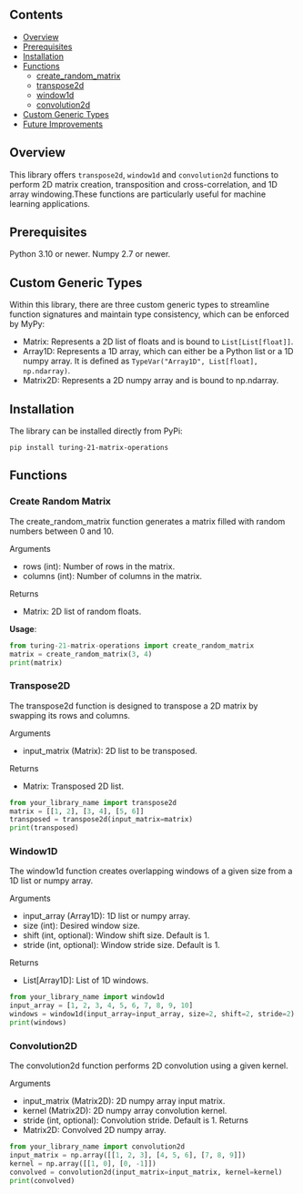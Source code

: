 ## Contents

- [Overview](#overview)
- [Prerequisites](#prerequisites)
- [Installation](#installation)
- [Functions](#functions)
  - [create_random_matrix](#create_random_matrix)
  - [transpose2d](#transpose2d)
  - [window1d](#window1d)
  - [convolution2d](#convolution2d)
- [Custom Generic Types](#custom-generic-types)
- [Future Improvements](#future-improvements)

## Overview

This library offers `transpose2d`, `window1d` and `convolution2d` functions to perform 2D matrix creation, transposition and cross-correlation, and 1D array windowing.These functions are particularly useful for machine learning applications.

## Prerequisites

Python 3.10 or newer.
Numpy 2.7 or newer.

## Custom Generic Types

Within this library, there are three custom generic types to streamline function signatures and maintain type consistency, which can be enforced by MyPy:

- Matrix: Represents a 2D list of floats and is bound to `List[List[float]]`.
- Array1D: Represents a 1D array, which can either be a Python list or a 1D numpy array. It is defined as `TypeVar("Array1D", List[float], np.ndarray)`.
- Matrix2D: Represents a 2D numpy array and is bound to np.ndarray.

## Installation

The library can be installed directly from PyPi:

`pip install turing-21-matrix-operations`

## Functions

### Create Random Matrix

The create_random_matrix function generates a matrix filled with random numbers between 0 and 10.

Arguments

- rows (int): Number of rows in the matrix.
- columns (int): Number of columns in the matrix.

Returns

- Matrix: 2D list of random floats.

**Usage**:

```python
from turing-21-matrix-operations import create_random_matrix
matrix = create_random_matrix(3, 4)
print(matrix)
```

### Transpose2D

The transpose2d function is designed to transpose a 2D matrix by swapping its rows and columns.

Arguments

- input_matrix (Matrix): 2D list to be transposed.

Returns

- Matrix: Transposed 2D list.

```python
from your_library_name import transpose2d
matrix = [[1, 2], [3, 4], [5, 6]]
transposed = transpose2d(input_matrix=matrix)
print(transposed)
```

### Window1D

The window1d function creates overlapping windows of a given size from a 1D list or numpy array.

Arguments

- input_array (Array1D): 1D list or numpy array.
- size (int): Desired window size.
- shift (int, optional): Window shift size. Default is 1.
- stride (int, optional): Window stride size. Default is 1.

Returns

- List[Array1D]: List of 1D windows.

```python
from your_library_name import window1d
input_array = [1, 2, 3, 4, 5, 6, 7, 8, 9, 10]
windows = window1d(input_array=input_array, size=2, shift=2, stride=2)
print(windows)
```

### Convolution2D

The convolution2d function performs 2D convolution using a given kernel.

Arguments

- input_matrix (Matrix2D): 2D numpy array input matrix.
- kernel (Matrix2D): 2D numpy array convolution kernel.
- stride (int, optional): Convolution stride. Default is 1.
  Returns
- Matrix2D: Convolved 2D numpy array.

```python
from your_library_name import convolution2d
input_matrix = np.array([[1, 2, 3], [4, 5, 6], [7, 8, 9]])
kernel = np.array([[1, 0], [0, -1]])
convolved = convolution2d(input_matrix=input_matrix, kernel=kernel)
print(convolved)
```
